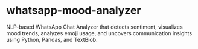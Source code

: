 # whatsapp-mood-analyzer
NLP-based WhatsApp Chat Analyzer that detects sentiment, visualizes mood trends, analyzes emoji usage, and uncovers communication insights using Python, Pandas, and TextBlob.
